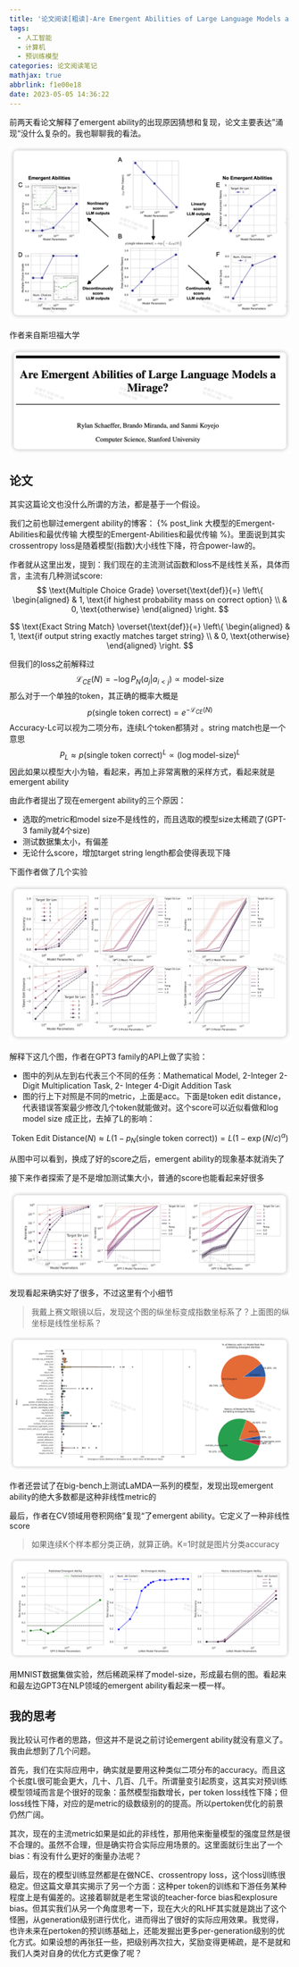 ```yaml
---
title: '论文阅读[粗读]-Are Emergent Abilities of Large Language Models a Mirage?'
tags:
  - 人工智能
  - 计算机
  - 预训练模型
categories: 论文阅读笔记
mathjax: true
abbrlink: f1e00e18
date: 2023-05-05 14:36:22
---
```


前两天看论文解释了emergent ability的出现原因猜想和复现，论文主要表达”涌现“没什么复杂的。我也聊聊我的看法。

<img src="../files/images/emergent_ability_isnt_mirage/reason.png">

<!-- more -->

作者来自斯坦福大学

<img src="../files/images/emergent_ability_isnt_mirage/authors.png">

## 论文

其实这篇论文也没什么所谓的方法，都是基于一个假设。

我们之前也聊过emergent ability的博客： {% post_link 大模型的Emergent-Abilities和最优传输 大模型的Emergent-Abilities和最优传输 %}。里面说到其实crossentropy loss是随着模型(指数)大小线性下降，符合power-law的。

作者就从这里出发，提到：我们现在的主流测试函数和loss不是线性关系，具体而言，主流有几种测试score:
$$
\text{Multiple Choice Grade} \overset{\text{def}}{=} \left\{ 
\begin{aligned}
& 1, \text{if highest probability mass on correct option} \\
& 0, \text{otherwise}
\end{aligned} \right.
$$

$$
\text{Exact String Match} \overset{\text{def}}{=} \left\{ 
\begin{aligned}
& 1, \text{if output string exactly matches target string} \\
& 0, \text{otherwise}
\end{aligned} \right.
$$

但我们的loss之前解释过
$$
\mathcal{L}_{CE}(N) = - \log P_N(a_j | a_{i<j}) \propto \text{model-size}
$$
那么对于一个单独的token，其正确的概率大概是
$$
p(\text{single token correct}) = e^{-\mathcal{L}_{CE}(N)}
$$
Accuracy-Lc可以视为二项分布，连续L个token都猜对 。string match也是一个意思
$$
P_L \approx p(\text{single token correct})^L \propto (\log \text{model-size})^L
$$
因此如果以模型大小为轴，看起来，再加上非常离散的采样方式，看起来就是emergent ability

由此作者提出了现在emergent ability的三个原因：

- 选取的metric和model size不是线性的，而且选取的模型size太稀疏了(GPT-3 family就4个size)
- 测试数据集太小，有偏差
- 无论什么score，增加target string length都会使得表现下降

下面作者做了几个实验

<img src="../files/images/emergent_ability_isnt_mirage/exp.png">

解释下这几个图，作者在GPT3 family的API上做了实验：

- 图中的列从左到右代表三个不同的任务：Mathematical Model, 2-Integer 2-Digit Multiplication Task, 2- Integer 4-Digit Addition Task
- 图的行上下对照是不同的metric，上面是acc。下面是token edit distance，代表错误答案最少修改几个token就能做对。这个score可以近似看做和log model size 成正比，去掉了L的影响：

$$
\text{Token Edit Distance}(N) ≈ L \left(1 − p_N (\text{single token correct})\right) = L(1 − \exp(N/c)^α)
$$

从图中可以看到，换成了好的score之后，emergent ability的现象基本就消失了

接下来作者探索了是不是增加测试集大小，普通的score也能看起来好很多

<img src="../files/images/emergent_ability_isnt_mirage/test_size.png">

发现看起来确实好了很多，不过这里有个小细节

> 我戴上赛文眼镜以后，发现这个图的纵坐标变成指数坐标系了？上面图的纵坐标是线性坐标系？

<img src="../files/images/emergent_ability_isnt_mirage/big_bench.png">

作者还尝试了在big-bench上测试LaMDA一系列的模型，发现出现emergent ability的绝大多数都是这种非线性metric的

最后，作者在CV领域用卷积网络”复现“了emergent ability。它定义了一种非线性score

> 如果连续K个样本都分类正确，就算正确。K=1时就是图片分类accuracy

<img src="../files/images/emergent_ability_isnt_mirage/cv.png">

用MNIST数据集做实验，然后稀疏采样了model-size，形成最右侧的图。看起来和最左边GPT3在NLP领域的emergent ability看起来一模一样。

## 我的思考

我比较认可作者的思路，但这并不是说之前讨论emergent ability就没有意义了。我由此想到了几个问题。

首先，我们在实际应用中，确实就是要用这种类似二项分布的accuracy。而且这个长度L很可能会更大，几十、几百、几千。所谓量变引起质变，这其实对预训练模型领域而言是个很好的现象：虽然模型指数增长，per token loss线性下降；但loss线性下降，对应的是metric的级数级别的的提高。所以pertoken优化的前景仍然广阔。

其次，现在的主流metric如果是如此的非线性，那用他来衡量模型的强度显然是很不合理的。虽然不合理，但是确实符合实际应用场景的。这里面就衍生出了一个bias：有没有什么更好的衡量办法呢？

最后，现在的模型训练显然都是在做NCE、crossentropy loss，这个loss训练很稳定。但这篇文章其实揭示了另一个方面：这种per token的训练和下游任务某种程度上是有偏差的。这接着聊就是老生常谈的teacher-force bias和explosure bias。但其实我们从另一个角度思考一下，现在大火的RLHF其实就是跳出了这个怪圈，从generation级别进行优化，进而得出了很好的实际应用效果。我觉得，也许未来在pertoken的预训练基础上，还能发掘出更多per-generation级别的优化方式。如果设想的再张狂一些，把级别再次拉大，奖励变得更稀疏，是不是就和我们人类对自身的优化方式更像了呢？
